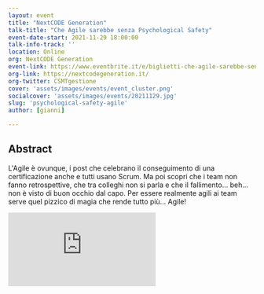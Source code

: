```yaml
---
layout: event
title: "NextCODE Generation"
talk-title: "Che Agile sarebbe senza Psychological Safety"
event-date-start: 2021-11-29 18:00:00
talk-info-track: ''
location: Online
org: NextCODE Generation
event-link: https://www.eventbrite.it/e/biglietti-che-agile-sarebbe-senza-psychological-safety-online-209905832997
org-link: https://nextcodegeneration.it/
org-twitter: CSMTgestione
cover: 'assets/images/events/event_cluster.png'
socialcover: 'assets/images/events/20211129.jpg'
slug: 'psychological-safety-agile'
author: [gianni]

---
```

## Abstract
L'Agile è ovunque, i post che celebrano il conseguimento di una certificazione anche e tutti usano Scrum. Ma poi scopri che i team non fanno retrospettive, che tra colleghi non si parla e che il fallimento... beh... non è visto di buon occhio dal capo. Per essere realmente agili ai team serve quel pizzico di magia che rende tutto più... Agile!


<div class="video">
<div class="responsive-iframe-container-16">
<iframe class="responsive-iframe" src="https://www.youtube.com/embed/s8kPPE2i3Vw" frameborder="0" allow="accelerometer; autoplay; clipboard-write; encrypted-media; gyroscope; picture-in-picture" allowfullscreen></iframe>
</div>
</div>